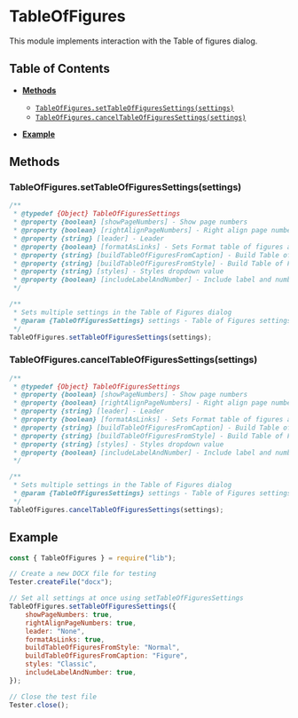 # TableOfFigures

This module implements interaction with the Table of figures dialog.

## Table of Contents

-   [**Methods**](#methods)

    -   [`TableOfFigures.setTableOfFiguresSettings(settings)`](#tableoffiguressettableoffiguressettingssettings)
    -   [`TableOfFigures.cancelTableOfFiguresSettings(settings)`](#tableoffigurescanceltableoffiguressettingssettings)

-   [**Example**](#example)

## Methods

### TableOfFigures.setTableOfFiguresSettings(settings)

```javascript
/**
 * @typedef {Object} TableOfFiguresSettings
 * @property {boolean} [showPageNumbers] - Show page numbers
 * @property {boolean} [rightAlignPageNumbers] - Right align page numbers
 * @property {string} [leader] - Leader
 * @property {boolean} [formatAsLinks] - Sets Format table of figures as links checkbox
 * @property {string} [buildTableOfFiguresFromCaption] - Build Table of Figures from caption dropdown value
 * @property {string} [buildTableOfFiguresFromStyle] - Build Table of Figures from style dropdown value
 * @property {string} [styles] - Styles dropdown value
 * @property {boolean} [includeLabelAndNumber] - Include label and number checkbox
 */

/**
 * Sets multiple settings in the Table of Figures dialog
 * @param {TableOfFiguresSettings} settings - Table of Figures settings
 */
TableOfFigures.setTableOfFiguresSettings(settings);
```

### TableOfFigures.cancelTableOfFiguresSettings(settings)

```javascript
/**
 * @typedef {Object} TableOfFiguresSettings
 * @property {boolean} [showPageNumbers] - Show page numbers
 * @property {boolean} [rightAlignPageNumbers] - Right align page numbers
 * @property {string} [leader] - Leader
 * @property {boolean} [formatAsLinks] - Sets Format table of figures as links checkbox
 * @property {string} [buildTableOfFiguresFromCaption] - Build Table of Figures from caption dropdown value
 * @property {string} [buildTableOfFiguresFromStyle] - Build Table of Figures from style dropdown value
 * @property {string} [styles] - Styles dropdown value
 * @property {boolean} [includeLabelAndNumber] - Include label and number checkbox
 */

/**
 * Sets multiple settings in the Table of Figures dialog
 * @param {TableOfFiguresSettings} settings - Table of Figures settings
 */
TableOfFigures.cancelTableOfFiguresSettings(settings);
```

## Example

```javascript
const { TableOfFigures } = require("lib");

// Create a new DOCX file for testing
Tester.createFile("docx");

// Set all settings at once using setTableOfFiguresSettings
TableOfFigures.setTableOfFiguresSettings({
    showPageNumbers: true,
    rightAlignPageNumbers: true,
    leader: "None",
    formatAsLinks: true,
    buildTableOfFiguresFromStyle: "Normal",
    buildTableOfFiguresFromCaption: "Figure",
    styles: "Classic",
    includeLabelAndNumber: true,
});

// Close the test file
Tester.close();
```
